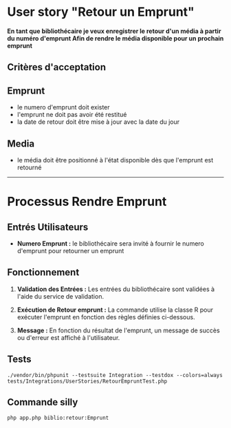 # User story "Retour un Emprunt"

**En tant que bibliothécaire
je veux enregistrer le retour d'un média à partir du numéro d'emprunt
Afin de rendre le média disponible pour un prochain emprunt**

## Critères d'acceptation

## Emprunt

- le numero d'emprunt doit exister
- l'emprunt ne doit pas avoir été restitué
- la date de retour doit être mise à jour avec la date du jour

## Media

- le média doit être positionné à l'état disponible dès que l'emprunt est retourné

---

# Processus Rendre Emprunt
## Entrés Utilisateurs
- **Numero Emprunt :** le bibliothécaire sera invité à fournir le numero d'emprunt pour retourner un emprunt

## Fonctionnement

1. **Validation des Entrées :** Les entrées du bibliothécaire sont validées à l'aide du service de validation.

2. **Exécution de Retour emprunt :** La commande utilise la classe R pour exécuter l'emprunt en fonction des
   règles définies ci-dessous.

3. **Message :** En fonction du résultat de l'emprunt, un message de succès ou d'erreur est affiché à l'utilisateur.


## Tests
````batch
./vendor/bin/phpunit --testsuite Integration --testdox --colors=always tests/Integrations/UserStories/RetourEmpruntTest.php
````

## Commande silly
````batch
php app.php biblio:retour:Emprunt
````


